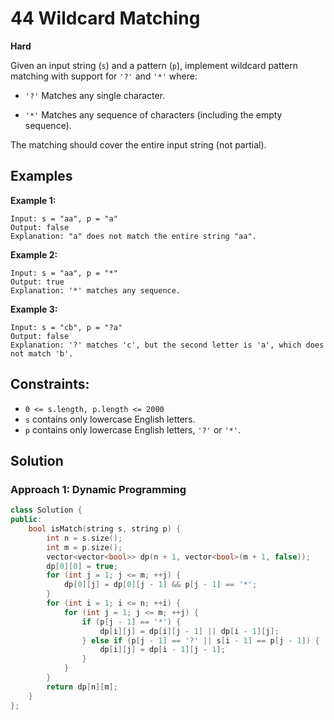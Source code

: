 # 44 Wildcard Matching
**Hard**

Given an input string (`s`) and a pattern (`p`), implement wildcard pattern matching with support for `'?'` and `'*'` where:

- `'?'` Matches any single character.

- `'*'` Matches any sequence of characters (including the empty sequence).

The matching should cover the entire input string (not partial).

## Examples

**Example 1:**
```
Input: s = "aa", p = "a"
Output: false
Explanation: "a" does not match the entire string "aa".
```
**Example 2:**
```
Input: s = "aa", p = "*"
Output: true
Explanation: '*' matches any sequence.
```

**Example 3:**
```
Input: s = "cb", p = "?a"
Output: false
Explanation: '?' matches 'c', but the second letter is 'a', which does not match 'b'.
```
## Constraints:
* `0 <= s.length, p.length <= 2000`
* `s` contains only lowercase English letters.
* `p` contains only lowercase English letters, `'?'` or `'*'`.

## Solution

### Approach 1: Dynamic Programming

```c++
class Solution {
public:
    bool isMatch(string s, string p) {
        int n = s.size();
        int m = p.size();
        vector<vector<bool>> dp(n + 1, vector<bool>(m + 1, false));
        dp[0][0] = true;
        for (int j = 1; j <= m; ++j) {
            dp[0][j] = dp[0][j - 1] && p[j - 1] == '*';
        }
        for (int i = 1; i <= n; ++i) {
            for (int j = 1; j <= m; ++j) {
                if (p[j - 1] == '*') {
                    dp[i][j] = dp[i][j - 1] || dp[i - 1][j];
                } else if (p[j - 1] == '?' || s[i - 1] == p[j - 1]) {
                    dp[i][j] = dp[i - 1][j - 1];
                }
            }
        }
        return dp[n][m];
    }
};
```